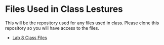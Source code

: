 # Files Used in Class Lestures
This will be the repository used for any files used in class. Please clone this repository so you will have access to the files.
<ul>
  <li><a href="Files_Class_Lectures/Lab 8 Class Files" target="_blank">Lab 8 Class Files</a></li>  
</ul>

